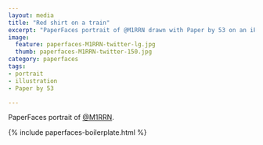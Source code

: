 ```yaml
---
layout: media
title: "Red shirt on a train"
excerpt: "PaperFaces portrait of @M1RRN drawn with Paper by 53 on an iPad."
image: 
  feature: paperfaces-M1RRN-twitter-lg.jpg
  thumb: paperfaces-M1RRN-twitter-150.jpg
category: paperfaces
tags: 
- portrait
- illustration
- Paper by 53

---
```


PaperFaces portrait of [@M1RRN](http://twitter.com/M1RRN).

{% include paperfaces-boilerplate.html %}